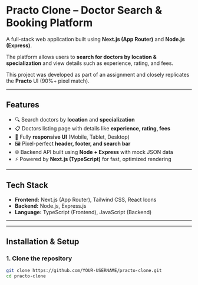 # Practo Clone – Doctor Search & Booking Platform  

A full-stack web application built using **Next.js (App Router)** and **Node.js (Express)**.  

The platform allows users to **search for doctors by location & specialization** and view details such as experience, rating, and fees.  

This project was developed as part of an assignment and closely replicates the **Practo** UI (90%+ pixel match).  

---

## **Features**

- 🔍 Search doctors by **location** and **specialization**  
- 📋 Doctors listing page with details like **experience, rating, fees**  
- 🎨 Fully **responsive UI** (Mobile, Tablet, Desktop)  
- 🖼️ Pixel-perfect **header, footer, and search bar**  
- 🌐 Backend API built using **Node + Express** with mock JSON data  
- ⚡ Powered by **Next.js (TypeScript)** for fast, optimized rendering  

---

## **Tech Stack**

- **Frontend:** Next.js (App Router), Tailwind CSS, React Icons  
- **Backend:** Node.js, Express.js  
- **Language:** TypeScript (Frontend), JavaScript (Backend)  

---


---

## **Installation & Setup**

### **1. Clone the repository**
```bash
git clone https://github.com/YOUR-USERNAME/practo-clone.git
cd practo-clone
